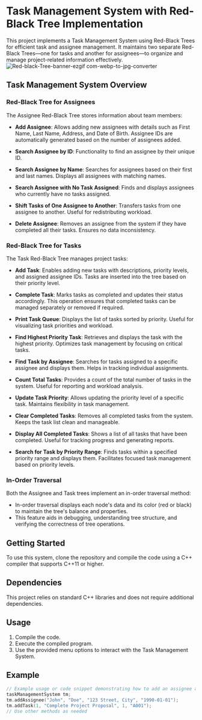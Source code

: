 # Task Management System with Red-Black Tree Implementation

This project implements a Task Management System using Red-Black Trees for efficient task and assignee management. It maintains two separate Red-Black Trees—one for tasks and another for assignees—to organize and manage project-related information effectively.
![Red-black-Tree-banner-ezgif com-webp-to-jpg-converter](https://github.com/Aalyanraza/Red_Black_Tree/assets/114768774/2385b176-549d-433f-8729-03d8652bcd50)

## Task Management System Overview

### Red-Black Tree for Assignees

The Assignee Red-Black Tree stores information about team members:

- **Add Assignee**: Allows adding new assignees with details such as First Name, Last Name, Address, and Date of Birth. Assignee IDs are automatically generated based on the number of assignees added.
  
- **Search Assignee by ID**: Functionality to find an assignee by their unique ID.
  
- **Search Assignee by Name**: Searches for assignees based on their first and last names. Displays all assignees with matching names.
  
- **Search Assignee with No Task Assigned**: Finds and displays assignees who currently have no tasks assigned.
  
- **Shift Tasks of One Assignee to Another**: Transfers tasks from one assignee to another. Useful for redistributing workload.
  
- **Delete Assignee**: Removes an assignee from the system if they have completed all their tasks. Ensures no data inconsistency.

### Red-Black Tree for Tasks

The Task Red-Black Tree manages project tasks:

- **Add Task**: Enables adding new tasks with descriptions, priority levels, and assigned assignee IDs. Tasks are inserted into the tree based on their priority level.
  
- **Complete Task**: Marks tasks as completed and updates their status accordingly. This operation ensures that completed tasks can be managed separately or removed if required.
  
- **Print Task Queue**: Displays the list of tasks sorted by priority. Useful for visualizing task priorities and workload.
  
- **Find Highest Priority Task**: Retrieves and displays the task with the highest priority. Optimizes task management by focusing on critical tasks.
  
- **Find Task by Assignee**: Searches for tasks assigned to a specific assignee and displays them. Helps in tracking individual assignments.
  
- **Count Total Tasks**: Provides a count of the total number of tasks in the system. Useful for reporting and workload analysis.
  
- **Update Task Priority**: Allows updating the priority level of a specific task. Maintains flexibility in task management.
  
- **Clear Completed Tasks**: Removes all completed tasks from the system. Keeps the task list clean and manageable.
  
- **Display All Completed Tasks**: Shows a list of all tasks that have been completed. Useful for tracking progress and generating reports.
  
- **Search for Task by Priority Range**: Finds tasks within a specified priority range and displays them. Facilitates focused task management based on priority levels.

### In-Order Traversal

Both the Assignee and Task trees implement an in-order traversal method:

- In-order traversal displays each node's data and its color (red or black) to maintain the tree's balance and properties.
- This feature aids in debugging, understanding tree structure, and verifying the correctness of tree operations.

## Getting Started

To use this system, clone the repository and compile the code using a C++ compiler that supports C++11 or higher.

## Dependencies

This project relies on standard C++ libraries and does not require additional dependencies.

## Usage

1. Compile the code.
2. Execute the compiled program.
3. Use the provided menu options to interact with the Task Management System.

## Example

```cpp
// Example usage or code snippet demonstrating how to add an assignee and tasks
taskManagementSystem tm;
tm.addAssignee("John", "Doe", "123 Street, City", "1990-01-01");
tm.addTask(1, "Complete Project Proposal", 1, "A001");
// Use other methods as needed
